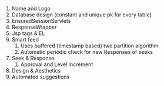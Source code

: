 1. Name and Logo
1. Database design (constant and unique pk for every table)
1. EnsuredSessionServlets
1. ResponseWrapper
1. Jsp tags & EL
1. Smart feed
    1. Uses buffered (timestamp based) two partition algorithm
    1. Automatic periodic check for new Responses of seeks
1. Seek & Response
    1. Approval and Level increment
1. Design & Aesthetics
1. Automated suggestions
